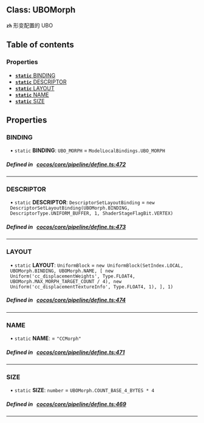 
## Class: UBOMorph







**`zh`** 形变配置的 UBO



<div class="table-of-content">
<h2>Table of contents</h2>


### Properties

- [ **`static`**  BINDING](#BINDING)
- [ **`static`**  DESCRIPTOR](#DESCRIPTOR)
- [ **`static`**  LAYOUT](#LAYOUT)
- [ **`static`**  NAME](#NAME)
- [ **`static`**  SIZE](#SIZE)
</div>

## Properties


### BINDING
<div style="margin-left: 10px;">




• `static` **BINDING**:
`UBO_MORPH`  = `ModelLocalBindings.UBO_MORPH`
</div>

##### Defined in &nbsp;   [cocos/core/pipeline/define.ts:472](https://github.com/cocos-creator/engine/blob/c7bf6b8a9/cocos/core/pipeline/define.ts#L472)&nbsp;


___


### DESCRIPTOR
<div style="margin-left: 10px;">




• `static` **DESCRIPTOR**:
`DescriptorSetLayoutBinding`  = `new DescriptorSetLayoutBinding(UBOMorph.BINDING, DescriptorType.UNIFORM_BUFFER, 1, ShaderStageFlagBit.VERTEX)`
</div>

##### Defined in &nbsp;   [cocos/core/pipeline/define.ts:473](https://github.com/cocos-creator/engine/blob/c7bf6b8a9/cocos/core/pipeline/define.ts#L473)&nbsp;


___


### LAYOUT
<div style="margin-left: 10px;">




• `static` **LAYOUT**:
`UniformBlock`  = `new UniformBlock(SetIndex.LOCAL, UBOMorph.BINDING, UBOMorph.NAME, [
        new Uniform('cc_displacementWeights', Type.FLOAT4, UBOMorph.MAX_MORPH_TARGET_COUNT / 4),
        new Uniform('cc_displacementTextureInfo', Type.FLOAT4, 1),
    ], 1)`
</div>

##### Defined in &nbsp;   [cocos/core/pipeline/define.ts:474](https://github.com/cocos-creator/engine/blob/c7bf6b8a9/cocos/core/pipeline/define.ts#L474)&nbsp;


___


### NAME
<div style="margin-left: 10px;">




• `static` **NAME**:
  = `"CCMorph"`
</div>

##### Defined in &nbsp;   [cocos/core/pipeline/define.ts:471](https://github.com/cocos-creator/engine/blob/c7bf6b8a9/cocos/core/pipeline/define.ts#L471)&nbsp;


___


### SIZE
<div style="margin-left: 10px;">




• `static` **SIZE**:
`number`  = `UBOMorph.COUNT_BASE_4_BYTES * 4`
</div>

##### Defined in &nbsp;   [cocos/core/pipeline/define.ts:469](https://github.com/cocos-creator/engine/blob/c7bf6b8a9/cocos/core/pipeline/define.ts#L469)&nbsp;


___

<!---->



